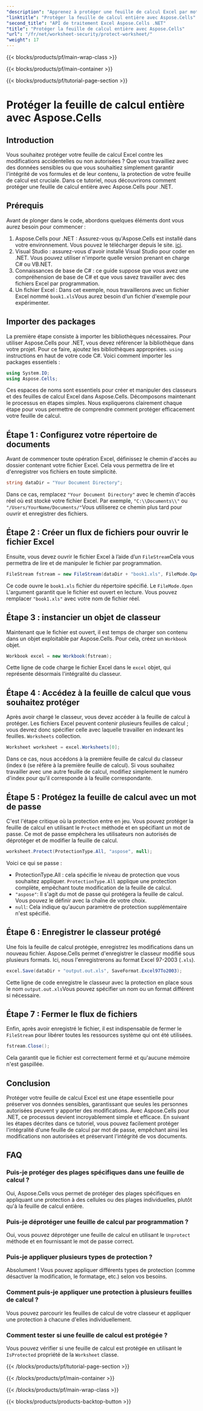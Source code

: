 ```yaml
---
"description": "Apprenez à protéger une feuille de calcul Excel par mot de passe avec Aspose.Cells pour .NET. Tutoriel étape par étape pour sécuriser vos données en toute simplicité."
"linktitle": "Protéger la feuille de calcul entière avec Aspose.Cells"
"second_title": "API de traitement Excel Aspose.Cells .NET"
"title": "Protéger la feuille de calcul entière avec Aspose.Cells"
"url": "/fr/net/worksheet-security/protect-worksheet/"
"weight": 17
---
```


{{< blocks/products/pf/main-wrap-class >}}

{{< blocks/products/pf/main-container >}}

{{< blocks/products/pf/tutorial-page-section >}}

# Protéger la feuille de calcul entière avec Aspose.Cells

## Introduction
Vous souhaitez protéger votre feuille de calcul Excel contre les modifications accidentelles ou non autorisées ? Que vous travailliez avec des données sensibles ou que vous souhaitiez simplement garantir l'intégrité de vos formules et de leur contenu, la protection de votre feuille de calcul est cruciale. Dans ce tutoriel, nous découvrirons comment protéger une feuille de calcul entière avec Aspose.Cells pour .NET.
## Prérequis
Avant de plonger dans le code, abordons quelques éléments dont vous aurez besoin pour commencer :
1. Aspose.Cells pour .NET : Assurez-vous qu'Aspose.Cells est installé dans votre environnement. Vous pouvez le télécharger depuis le site. [ici](https://releases.aspose.com/cells/net/).
2. Visual Studio : assurez-vous d'avoir installé Visual Studio pour coder en .NET. Vous pouvez utiliser n'importe quelle version prenant en charge C# ou VB.NET.
3. Connaissances de base de C# : ce guide suppose que vous avez une compréhension de base de C# et que vous savez travailler avec des fichiers Excel par programmation.
4. Un fichier Excel : Dans cet exemple, nous travaillerons avec un fichier Excel nommé `book1.xls`Vous aurez besoin d'un fichier d'exemple pour expérimenter.
## Importer des packages
La première étape consiste à importer les bibliothèques nécessaires. Pour utiliser Aspose.Cells pour .NET, vous devez référencer la bibliothèque dans votre projet. Pour ce faire, ajoutez les bibliothèques appropriées. `using` instructions en haut de votre code C#.
Voici comment importer les packages essentiels :
```csharp
using System.IO;
using Aspose.Cells;
```
Ces espaces de noms sont essentiels pour créer et manipuler des classeurs et des feuilles de calcul Excel dans Aspose.Cells.
Décomposons maintenant le processus en étapes simples. Nous expliquerons clairement chaque étape pour vous permettre de comprendre comment protéger efficacement votre feuille de calcul.
## Étape 1 : Configurez votre répertoire de documents
Avant de commencer toute opération Excel, définissez le chemin d'accès au dossier contenant votre fichier Excel. Cela vous permettra de lire et d'enregistrer vos fichiers en toute simplicité.
```csharp
string dataDir = "Your Document Directory";
```
Dans ce cas, remplacez `"Your Document Directory"` avec le chemin d'accès réel où est stocké votre fichier Excel. Par exemple, `"C:\\Documents\\"` ou `"/Users/YourName/Documents/"`Vous utiliserez ce chemin plus tard pour ouvrir et enregistrer des fichiers.
## Étape 2 : Créer un flux de fichiers pour ouvrir le fichier Excel
Ensuite, vous devez ouvrir le fichier Excel à l’aide d’un `FileStream`Cela vous permettra de lire et de manipuler le fichier par programmation.
```csharp
FileStream fstream = new FileStream(dataDir + "book1.xls", FileMode.Open);
```
Ce code ouvre le `book1.xls` fichier du répertoire spécifié. Le `FileMode.Open` L'argument garantit que le fichier est ouvert en lecture. Vous pouvez remplacer `"book1.xls"` avec votre nom de fichier réel.
## Étape 3 : instancier un objet de classeur
Maintenant que le fichier est ouvert, il est temps de charger son contenu dans un objet exploitable par Aspose.Cells. Pour cela, créez un `Workbook` objet.
```csharp
Workbook excel = new Workbook(fstream);
```
Cette ligne de code charge le fichier Excel dans le `excel` objet, qui représente désormais l'intégralité du classeur.
## Étape 4 : Accédez à la feuille de calcul que vous souhaitez protéger
Après avoir chargé le classeur, vous devez accéder à la feuille de calcul à protéger. Les fichiers Excel peuvent contenir plusieurs feuilles de calcul ; vous devrez donc spécifier celle avec laquelle travailler en indexant les feuilles. `Worksheets` collection.
```csharp
Worksheet worksheet = excel.Worksheets[0];
```
Dans ce cas, nous accédons à la première feuille de calcul du classeur (index `0` (se réfère à la première feuille de calcul). Si vous souhaitez travailler avec une autre feuille de calcul, modifiez simplement le numéro d'index pour qu'il corresponde à la feuille correspondante.
## Étape 5 : Protégez la feuille de calcul avec un mot de passe
C'est l'étape critique où la protection entre en jeu. Vous pouvez protéger la feuille de calcul en utilisant le `Protect` méthode et en spécifiant un mot de passe. Ce mot de passe empêchera les utilisateurs non autorisés de déprotéger et de modifier la feuille de calcul.
```csharp
worksheet.Protect(ProtectionType.All, "aspose", null);
```
Voici ce qui se passe :
- ProtectionType.All : cela spécifie le niveau de protection que vous souhaitez appliquer. `ProtectionType.All` applique une protection complète, empêchant toute modification de la feuille de calcul.
- `"aspose"`: Il s'agit du mot de passe qui protégera la feuille de calcul. Vous pouvez le définir avec la chaîne de votre choix.
- `null`: Cela indique qu'aucun paramètre de protection supplémentaire n'est spécifié.
## Étape 6 : Enregistrer le classeur protégé
Une fois la feuille de calcul protégée, enregistrez les modifications dans un nouveau fichier. Aspose.Cells permet d'enregistrer le classeur modifié sous plusieurs formats. Ici, nous l'enregistrerons au format Excel 97-2003 (`.xls`).
```csharp
excel.Save(dataDir + "output.out.xls", SaveFormat.Excel97To2003);
```
Cette ligne de code enregistre le classeur avec la protection en place sous le nom `output.out.xls`Vous pouvez spécifier un nom ou un format différent si nécessaire.
## Étape 7 : Fermer le flux de fichiers
Enfin, après avoir enregistré le fichier, il est indispensable de fermer le `FileStream` pour libérer toutes les ressources système qui ont été utilisées.
```csharp
fstream.Close();
```
Cela garantit que le fichier est correctement fermé et qu'aucune mémoire n'est gaspillée.
## Conclusion
Protéger votre feuille de calcul Excel est une étape essentielle pour préserver vos données sensibles, garantissant que seules les personnes autorisées peuvent y apporter des modifications. Avec Aspose.Cells pour .NET, ce processus devient incroyablement simple et efficace. En suivant les étapes décrites dans ce tutoriel, vous pouvez facilement protéger l'intégralité d'une feuille de calcul par mot de passe, empêchant ainsi les modifications non autorisées et préservant l'intégrité de vos documents.
## FAQ
### Puis-je protéger des plages spécifiques dans une feuille de calcul ?  
Oui, Aspose.Cells vous permet de protéger des plages spécifiques en appliquant une protection à des cellules ou des plages individuelles, plutôt qu'à la feuille de calcul entière.
### Puis-je déprotéger une feuille de calcul par programmation ?  
Oui, vous pouvez déprotéger une feuille de calcul en utilisant le `Unprotect` méthode et en fournissant le mot de passe correct.
### Puis-je appliquer plusieurs types de protection ?  
Absolument ! Vous pouvez appliquer différents types de protection (comme désactiver la modification, le formatage, etc.) selon vos besoins.
### Comment puis-je appliquer une protection à plusieurs feuilles de calcul ?  
Vous pouvez parcourir les feuilles de calcul de votre classeur et appliquer une protection à chacune d'elles individuellement.
### Comment tester si une feuille de calcul est protégée ?  
Vous pouvez vérifier si une feuille de calcul est protégée en utilisant le `IsProtected` propriété de la `Worksheet` classe.

{{< /blocks/products/pf/tutorial-page-section >}}

{{< /blocks/products/pf/main-container >}}

{{< /blocks/products/pf/main-wrap-class >}}

{{< blocks/products/products-backtop-button >}}